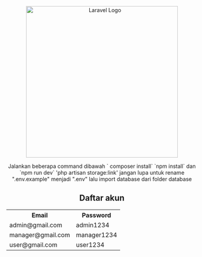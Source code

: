 <p align="center"><a href="https://laravel.com" target="_blank"><img src="https://raw.githubusercontent.com/laravel/art/master/logo-lockup/5%20SVG/2%20CMYK/1%20Full%20Color/laravel-logolockup-cmyk-red.svg" width="400" alt="Laravel Logo"></a></p>
<center>
    <p>Jalankan beberapa command dibawah
   ` composer install`
        `npm install` dan `npm run dev`
    'php artisan storage:link'
    jangan lupa untuk rename ".env.example" menjadi ".env" lalu import database dari folder database</p>
    <h2>Daftar akun</h2>
<table>
        <tr>
            <th>Email</th>
            <th>Password</th>
        </tr>
        <tr>
            <td>admin@gmail.com</td>
            <td>admin1234</td>
        </tr>
        <tr>
            <td>manager@gmail.com</td>
            <td>manager1234</td>
        </tr>
        <tr>
            <td>user@gmail.com</td>
            <td>user1234</td>
        </tr>
    
 
</center>
